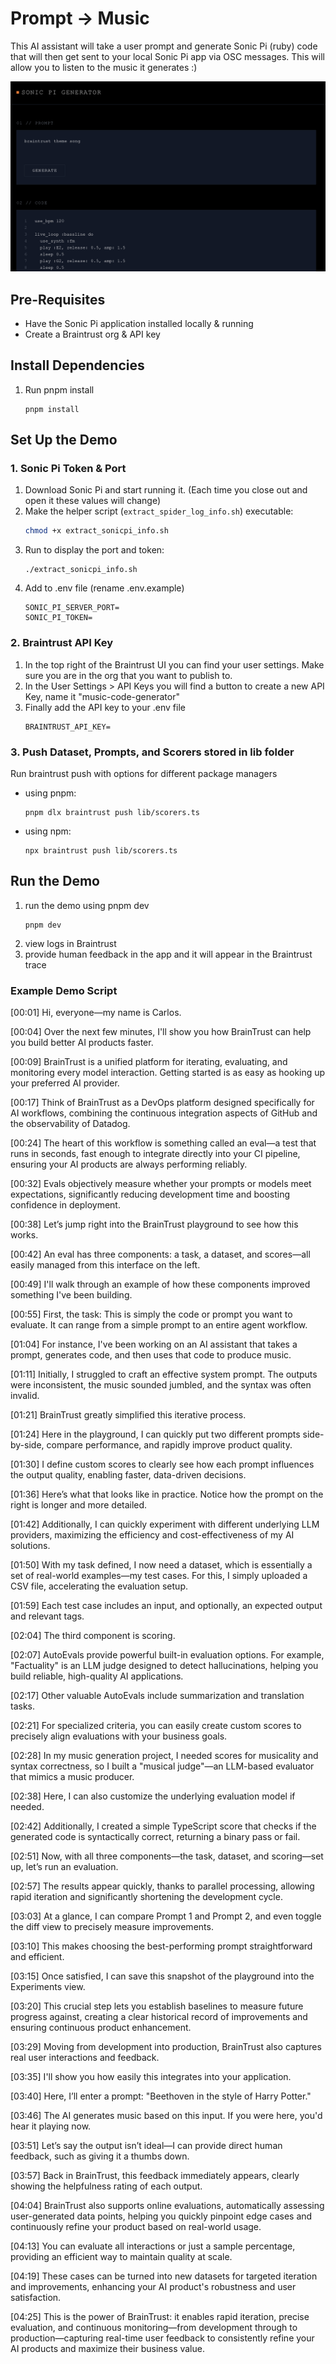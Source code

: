 # Prompt -> Music
This AI assistant will take a user prompt and generate Sonic Pi (ruby) code that will then get sent to your local Sonic Pi app via OSC messages. This will allow you to listen to the music it generates :)

![Screenshot of App](public/screenshot.png)

## Pre-Requisites
- Have the Sonic Pi application installed locally & running
- Create a Braintrust org & API key

## Install Dependencies
1. Run pnpm install
    ```
    pnpm install
    ```
## Set Up the Demo

### 1. Sonic Pi Token & Port

1. Download Sonic Pi and start running it. (Each time you close out and open it these values will change)
2. Make the helper script (`extract_spider_log_info.sh`) executable:
   ```bash
   chmod +x extract_sonicpi_info.sh
   ```
3. Run to display the port and token:
    ```
    ./extract_sonicpi_info.sh
    ```
4. Add to .env file (rename .env.example)
    ```
    SONIC_PI_SERVER_PORT= 
    SONIC_PI_TOKEN= 
    ```

### 2. Braintrust API Key
1. In the top right of the Braintrust UI you can find your user settings. Make sure you are in the org that you want to publish to.
2. In the User Settings > API Keys you will find a button to create a new API Key, name it "music-code-generator"
3. Finally add the API key to your .env file
    ```
    BRAINTRUST_API_KEY=
    ```

### 3. Push Dataset, Prompts, and Scorers stored in lib folder

Run braintrust push with options for different package managers
  - using pnpm:
    ```
    pnpm dlx braintrust push lib/scorers.ts
    ```
  - using npm:
    ```
    npx braintrust push lib/scorers.ts
    ```

## Run the Demo
1. run the demo using pnpm dev
    ```
    pnpm dev
    ```
2. view logs in Braintrust
3. provide human feedback in the app and it will appear in the Braintrust trace

### Example Demo Script

[00:01] Hi, everyone—my name is Carlos.

[00:04] Over the next few minutes, I'll show you how BrainTrust can help you build better AI products faster.

[00:09] BrainTrust is a unified platform for iterating, evaluating, and monitoring every model interaction. Getting started is as easy as hooking up your preferred AI provider.

[00:17] Think of BrainTrust as a DevOps platform designed specifically for AI workflows, combining the continuous integration aspects of GitHub and the observability of Datadog.

[00:24] The heart of this workflow is something called an eval—a test that runs in seconds, fast enough to integrate directly into your CI pipeline, ensuring your AI products are always performing reliably.

[00:32] Evals objectively measure whether your prompts or models meet expectations, significantly reducing development time and boosting confidence in deployment.

[00:38] Let’s jump right into the BrainTrust playground to see how this works.

[00:42] An eval has three components: a task, a dataset, and scores—all easily managed from this interface on the left.

[00:49] I'll walk through an example of how these components improved something I've been building.

[00:55] First, the task: This is simply the code or prompt you want to evaluate. It can range from a simple prompt to an entire agent workflow.

[01:04] For instance, I've been working on an AI assistant that takes a prompt, generates code, and then uses that code to produce music.

[01:11] Initially, I struggled to craft an effective system prompt. The outputs were inconsistent, the music sounded jumbled, and the syntax was often invalid.

[01:21] BrainTrust greatly simplified this iterative process.

[01:24] Here in the playground, I can quickly put two different prompts side-by-side, compare performance, and rapidly improve product quality.

[01:30] I define custom scores to clearly see how each prompt influences the output quality, enabling faster, data-driven decisions.

[01:36] Here’s what that looks like in practice. Notice how the prompt on the right is longer and more detailed.

[01:42] Additionally, I can quickly experiment with different underlying LLM providers, maximizing the efficiency and cost-effectiveness of my AI solutions.

[01:50] With my task defined, I now need a dataset, which is essentially a set of real-world examples—my test cases. For this, I simply uploaded a CSV file, accelerating the evaluation setup.

[01:59] Each test case includes an input, and optionally, an expected output and relevant tags.

[02:04] The third component is scoring.

[02:07] AutoEvals provide powerful built-in evaluation options. For example, "Factuality" is an LLM judge designed to detect hallucinations, helping you build reliable, high-quality AI applications.

[02:17] Other valuable AutoEvals include summarization and translation tasks.

[02:21] For specialized criteria, you can easily create custom scores to precisely align evaluations with your business goals.

[02:28] In my music generation project, I needed scores for musicality and syntax correctness, so I built a "musical judge"—an LLM-based evaluator that mimics a music producer.

[02:38] Here, I can also customize the underlying evaluation model if needed.

[02:42] Additionally, I created a simple TypeScript score that checks if the generated code is syntactically correct, returning a binary pass or fail.

[02:51] Now, with all three components—the task, dataset, and scoring—set up, let’s run an evaluation.

[02:57] The results appear quickly, thanks to parallel processing, allowing rapid iteration and significantly shortening the development cycle.

[03:03] At a glance, I can compare Prompt 1 and Prompt 2, and even toggle the diff view to precisely measure improvements.

[03:10] This makes choosing the best-performing prompt straightforward and efficient.

[03:15] Once satisfied, I can save this snapshot of the playground into the Experiments view.

[03:20] This crucial step lets you establish baselines to measure future progress against, creating a clear historical record of improvements and ensuring continuous product enhancement.

[03:29] Moving from development into production, BrainTrust also captures real user interactions and feedback.

[03:35] I'll show you how easily this integrates into your application.

[03:40] Here, I’ll enter a prompt: "Beethoven in the style of Harry Potter."

[03:46] The AI generates music based on this input. If you were here, you'd hear it playing now.

[03:51] Let’s say the output isn’t ideal—I can provide direct human feedback, such as giving it a thumbs down.

[03:57] Back in BrainTrust, this feedback immediately appears, clearly showing the helpfulness rating of each output.

[04:04] BrainTrust also supports online evaluations, automatically assessing user-generated data points, helping you quickly pinpoint edge cases and continuously refine your product based on real-world usage.

[04:13] You can evaluate all interactions or just a sample percentage, providing an efficient way to maintain quality at scale.

[04:19] These cases can be turned into new datasets for targeted iteration and improvements, enhancing your AI product's robustness and user satisfaction.

[04:25] This is the power of BrainTrust: it enables rapid iteration, precise evaluation, and continuous monitoring—from development through to production—capturing real-time user feedback to consistently refine your AI products and maximize their business value.





